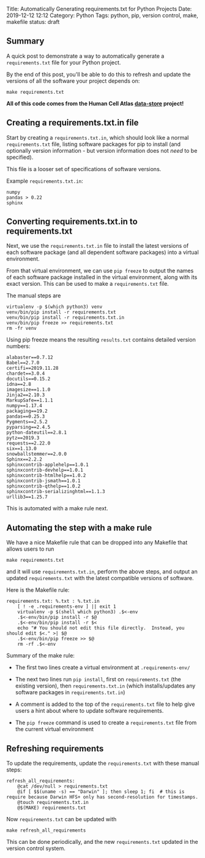 Title: Automatically Generating requirements.txt for Python Projects
Date: 2019-12-12 12:12
Category: Python
Tags: python, pip, version control, make, makefile
status: draft

## Summary

A quick post to demonstrate a way to automatically generate a `requirements.txt` file for your Python project.

By the end of this post, you'll be able to do this to refresh and update the versions of all the software your
project depends on:

```
make requirements.txt
```

**All of this code comes from the Human Cell Atlas [data-store](https://github.com/HumanCellAtlas/data-store)
project!**

## Creating a requirements.txt.in file

Start by creating a `requirements.txt.in`, which should look like a normal `requirements.txt` file,
listing software packages for pip to install (and optionally version information - but version information
does not _need_ to be specified).

This file is a looser set of specifications of software versions.

Example `requirements.txt.in`:

```
numpy
pandas > 0.22
sphinx
```

## Converting requirements.txt.in to requirements.txt

Next, we use the `requirements.txt.in` file to install the latest versions of each software package (and all
dependent software packages) into a virtual environment.

From that virtual environment, we can use `pip freeze` to output the names of each software package installed in
the virtual environment, along with its exact version. This can be used to make a `requirements.txt` file.

The manual steps are

```
virtualenv -p $(which python3) venv
venv/bin/pip install -r requirements.txt
venv/bin/pip install -r requirements.txt.in
venv/bin/pip freeze >> requirements.txt
rm -fr venv
```

Using pip freeze means the resulting `results.txt` contains detailed version numbers:

```
alabaster==0.7.12
Babel==2.7.0
certifi==2019.11.28
chardet==3.0.4
docutils==0.15.2
idna==2.8
imagesize==1.1.0
Jinja2==2.10.3
MarkupSafe==1.1.1
numpy==1.17.4
packaging==19.2
pandas==0.25.3
Pygments==2.5.2
pyparsing==2.4.5
python-dateutil==2.8.1
pytz==2019.3
requests==2.22.0
six==1.13.0
snowballstemmer==2.0.0
Sphinx==2.2.2
sphinxcontrib-applehelp==1.0.1
sphinxcontrib-devhelp==1.0.1
sphinxcontrib-htmlhelp==1.0.2
sphinxcontrib-jsmath==1.0.1
sphinxcontrib-qthelp==1.0.2
sphinxcontrib-serializinghtml==1.1.3
urllib3==1.25.7
```

This is automated with a make rule next.

## Automating the step with a make rule

We have a nice Makefile rule that can be dropped into
any Makefile that allows users to run

```
make requirements.txt
```

and it will use `requirements.txt.in`, perform the above steps, and output an updated `requirements.txt` with the
latest compatible versions of software.

Here is the Makefile rule:

```make
requirements.txt: %.txt : %.txt.in
	[ ! -e .requirements-env ] || exit 1
	virtualenv -p $(shell which python3) .$<-env
	.$<-env/bin/pip install -r $@
	.$<-env/bin/pip install -r $<
	echo "# You should not edit this file directly.  Instead, you should edit $<." >| $@
	.$<-env/bin/pip freeze >> $@
	rm -rf .$<-env
```

Summary of the make rule:

* The first two lines create a virtual environment at `.requirements-env/`

* The next two lines run `pip install`, first on `requirements.txt` (the existing version), then
  `requirements.txt.in` (which installs/updates any software packages in `requirements.txt.in`)

* A comment is added to the top of the `requirements.txt` file to help give users a hint about
  where to update software requirements.

* The `pip freeze` command is used to create a `requirements.txt` file from the current virtual
  environment

## Refreshing requirements

To update the requirements, update the `requirements.txt` with these manual steps:

```
refresh_all_requirements:
    @cat /dev/null > requirements.txt
	@if [ $$(uname -s) == "Darwin" ]; then sleep 1; fi  # this is require because Darwin HFS+ only has second-resolution for timestamps.
	@touch requirements.txt.in
	@$(MAKE) requirements.txt
```

Now `requirements.txt` can be updated with

```
make refresh_all_requirements
```

This can be done periodically, and the new `requirements.txt` updated in the version control system.
